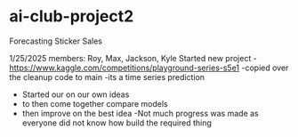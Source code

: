 # ai-club-project2
Forecasting Sticker Sales

1/25/2025
members: Roy, Max, Jackson, Kyle
Started new project
-https://www.kaggle.com/competitions/playground-series-s5e1
-copied over the cleanup code to main
-its a time series prediction
- Started our on our own ideas
-   to then come together compare models
-   then improve on the best idea
-Not much progress was made as everyone did not know how build the required thing
  
